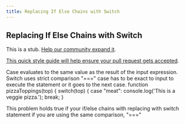 ```yaml
---
title: Replacing If Else Chains with Switch
---
```

## Replacing If Else Chains with Switch

This is a stub. <a href='https://github.com/freecodecamp/guides/tree/master/src/pages/certifications/javascript-algorithms-and-data-structures/basic-javascript/replacing-if-else-chains-with-switch/index.md' target='_blank' rel='nofollow'>Help our community expand it</a>.

<a href='https://github.com/freecodecamp/guides/blob/master/README.md' target='_blank' rel='nofollow'>This quick style guide will help ensure your pull request gets accepted</a>.

<!-- The article goes here, in GitHub-flavored Markdown. Feel free to add YouTube videos, images, and CodePen/JSBin embeds  -->

Case evaluates to the same value as the result of the input expression. Switch uses strict comparison "===" case has to be exact to input to execute the statement or it goes to the next case.
function pizzaToppings(top)  {
   switch(top) {
   case "meat":
   console.log('This is a veggie pizza.');
   break;
 } 

This problem holds true if your if/else chains with replacing with switch statement if you are using the same comparison, "==="
